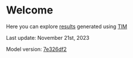 # Welcome

Here you can explore [results](/tim-hydrogen-study-2023/results) generated using [TIM](https://github.com/esma-cgep/tim)

Last update: November 21st, 2023

Model version: [7e326df2](https://github.com/esma-cgep/TIM/tree/7e326df29d81b431a4a0dda3f20921b090d8feb6)